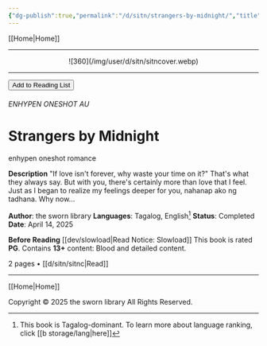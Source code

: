 ```yaml
---
{"dg-publish":true,"permalink":"/d/sitn/strangers-by-midnight/","title":"Strangers by Midnight"}
---
```



[[Home\|Home]]

***

<center>
![360](/img/user/d/sitn/sitncover.webp)
</center>

***

<button id="library-toggle" class="squared-button" onclick="toggleLibrary()">Add to Reading List</button>

###### ENHYPEN ONESHOT AU
# Strangers by Midnight
<div class="fake-button-container">
  <span class="fake-button">enhypen</span>
  <span class="fake-button">oneshot</span>
  <span class="fake-button">romance</span>
</div>

**Description**
"If love isn't forever, why waste your time on it?"
That's what they always say. But with you, there's certainly more than love that I feel. Just as I began to realize my feelings deeper for you, nahanap ako ng tadhana. Why now...

**Author**: the sworn library
**Languages**: Tagalog, English[^1]
**Status**: Completed
**Date**: April 14, 2025

**Before Reading**
[[dev/slowload\|Read Notice: Slowload]]
This book is rated **PG**.
Contains **13+** content:
Blood and detailed content.

2 pages • [[d/sitn/sitnc\|Read]]

***

[[Home\|Home]]


Copyright © 2025 the sworn library
All Rights Reserved.

<script src="https://starryxoxo.github.io/treeajmgar/src/helpers/imagelist.js"></script> 
<script src="https://starryxoxo.github.io/treeajmgar/src/helpers/list.js"></script> 


[^1]: This book is Tagalog-dominant. To learn more about language ranking, click [[b storage/lang\|here]]
